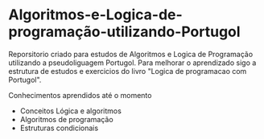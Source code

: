 # Algoritmos-e-Logica-de-programação-utilizando-Portugol
Reporsitorio criado para estudos  de Algoritmos e Logica de Programação utilizando a pseudoliguagem Portugol.  Para melhorar o  aprendizado sigo a estrutura de estudos e exercicios do livro  "Logica de programacao com Portugol".

Conhecimentos aprendidos até o momento
-  Conceitos Lógica e algoritmos
- Algoritmos de programação
- Estruturas condicionais 
